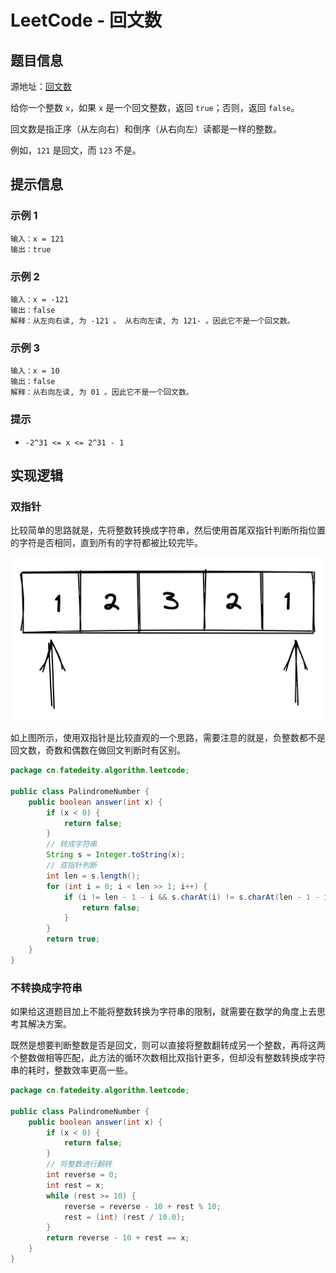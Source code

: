 # LeetCode - 回文数


<!--more-->

## 题目信息

源地址：[回文数](https://leetcode.cn/problems/palindrome-number/)

给你一个整数 `x`，如果 `x` 是一个回文整数，返回 `true`；否则，返回 `false`。

回文数是指正序（从左向右）和倒序（从右向左）读都是一样的整数。

例如，`121` 是回文，而 `123` 不是。

## 提示信息

### 示例 1

```
输入：x = 121
输出：true
```

### 示例 2

```
输入：x = -121
输出：false
解释：从左向右读, 为 -121 。 从右向左读, 为 121- 。因此它不是一个回文数。
```

### 示例 3

```
输入：x = 10
输出：false
解释：从右向左读, 为 01 。因此它不是一个回文数。
```

### 提示

- `-2^31 <= x <= 2^31 - 1`

## 实现逻辑

### 双指针

比较简单的思路就是，先将整数转换成字符串，然后使用首尾双指针判断所指位置的字符是否相同，直到所有的字符都被比较完毕。

![回文数01](assets/回文数01.png)

如上图所示，使用双指针是比较直观的一个思路，需要注意的就是，负整数都不是回文数，奇数和偶数在做回文判断时有区别。

```java
package cn.fatedeity.algorithm.leetcode;

public class PalindromeNumber {
    public boolean answer(int x) {
        if (x < 0) {
            return false;
        }
        // 转成字符串
        String s = Integer.toString(x);
        // 双指针判断
        int len = s.length();
        for (int i = 0; i < len >> 1; i++) {
            if (i != len - 1 - i && s.charAt(i) != s.charAt(len - 1 - i)) {
                return false;
            }
        }
        return true;
    }
}
```

### 不转换成字符串

如果给这道题目加上不能将整数转换为字符串的限制，就需要在数学的角度上去思考其解决方案。

既然是想要判断整数是否是回文，则可以直接将整数翻转成另一个整数，再将这两个整数做相等匹配，此方法的循环次数相比双指针更多，但却没有整数转换成字符串的耗时，整数效率更高一些。

```java
package cn.fatedeity.algorithm.leetcode;

public class PalindromeNumber {
    public boolean answer(int x) {
        if (x < 0) {
            return false;
        }
        // 将整数进行翻转
        int reverse = 0;
        int rest = x;
        while (rest >= 10) {
            reverse = reverse - 10 + rest % 10;
            rest = (int) (rest / 10.0);
        }
        return reverse - 10 + rest == x;
    }
}
```

